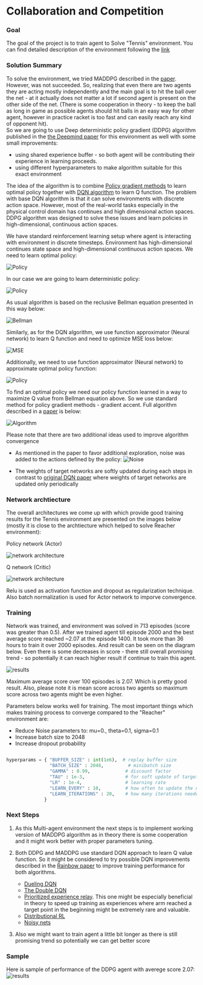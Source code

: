 [//]: # (Image References)

[image1]: images/policy.png "Policy"
[image2]: images/deterministic-policy.png "Deterministic-policy"
[image3]: images/bellman.png "Bellman"
[image4]: images/mseloss.png "Loss"
[image5]: images/policy2.png "Policy"
[image6]: images/algorithm.png "Algorithm"
[image7]: images/noise.png "Noise"
[image8]: images/actor.png "Actor"
[image9]: images/critic.png "Critic"
[image10]: images/training.png "Training"
[image11]: images/test.gif "sample"

# Collaboration and Competition

### Goal

The goal of the project is to train agent to Solve "Tennis" environment. You can find detailed description of the environment following the [link](README.md) 

### Solution Summary

To solve the environment, we tried MADDPG described in the [paper](https://papers.nips.cc/paper/7217-multi-agent-actor-critic-for-mixed-cooperative-competitive-environments.pdf). However, was not succeeded. So, realizing that even there are two agents they are acting mostly independently and the main goal is to hit the ball over the net - at it actually does not matter a lot if second agent is present on the other side of the net. (There is some cooperation in theory - to keep the ball as long in game as possible agents should hit balls in an easy way for other agent, however in practice racket is too fast and can easily reach any kind of opponent hit).    
So we are going to use Deep deterministic policy gradient (DDPG) algorithm published in the [the Deepmind paper](https://arxiv.org/pdf/1509.02971.pdf) for this environment as well with some small improvements:  
  - using shared experience buffer - so both agent will be contributing their experience in learning proceeds. 
  - using different hyperparameters to make algorithm suitable for this exact environment

The idea of the algorithm is to combine [Policy gradient methods](http://www.scholarpedia.org/article/Policy_gradient_methods) to learn optimal policy together with [DQN algorithm](https://storage.googleapis.com/deepmind-media/dqn/DQNNaturePaper.pdf) to learn Q function. The problem with base DQN algorithm is that it can solve environments with discrete action space. However, most of the real-world tasks especially in the physical control domain has continues and high dimensional action spaces. DDPG algorithm was designed to solve these issues and learn policies in high-dimensional, continuous action spaces.

We have standard reinforcement learning setup where agent is interacting with environment in discrete timesteps. Environment has high-dimensional continues state space and high-dimensional continuous action spaces. We need to learn optimal policy:

![Policy][image1] 

In our case we are going to learn deterministic policy:

![Policy][image2] 

As usual algorithm is based on the reclusive Bellman equation presented in this way below:

![Bellman][image3] 

Similarly, as for the DQN algorithm, we use function approximator (Neural network) to learn Q function and need to optimize MSE loss below:

![MSE][image4] 

Additionally, we need to use function approximator (Neural network) to approximate optimal policy function:

![Policy][image5]

To find an optimal policy we need our policy function learned in a way to maximize Q value from Bellman equation above. So we use standard method for policy gradient methods - gradient accent. Full algorithm described in a [paper](https://arxiv.org/pdf/1509.02971.pdf) is below:

![Algorithm][image6]

Please note that there are two additional ideas used to improve algorithm convergence

- As mentioned in the paper to favor additional exploration, noise was added to the actions defined by the policy:
![Noise][image7]

- The weights of target networks are softly updated during each steps in contrast to [original DQN paper](https://storage.googleapis.com/deepmind-media/dqn/DQNNaturePaper.pdf) where weights of target networks are updated only periodically


### Network archtiecture

The overall architectures we come up with which provide good training results for the Tennis environment are presented on the images below (mostly it is close to the archtiecture which helped to solve Reacher environment):

Policy network (Actor)

![network architecture][image8]

Q network (Critic) 

![network architecture][image9]

Relu is used as activation function and dropout as regularization technique. Also batch normalization is used for Actor network to imporve convergence.

### Training

Network was trained, and environment was solved in 713 episodes (score was greater than 0.5). After we trained agent till episode 2000 and the best average score reached ~2.07 at the episode 1400. It took more than 36 hours to train it over 2000 episodes. And result can be seen on the diagram below. Even there is some decreases in score - there still overall promising trend - so potentially it can reach higher result if continue to train this agent.  

![results][image10]

Maximum average score over 100 episodes is 2.07. Which is pretty good result. Also, please note it is mean score across two agents so maximum score across two agents might be even higher.

Parameters below works well for training. The most important things which makes training process to converge compared to the "Reacher" environment are:
- Reduce Noise parameters to:  mu=0., theta=0.1, sigma=0.1
- Increase batch size to 2048
- Increase dropout probability

```python

hyperparams = { "BUFFER_SIZE" : int(1e6),  # replay buffer size
                "BATCH_SIZE" : 2048,         # minibatch size
                "GAMMA" : 0.99,             # discount factor
                "TAU" : 1e-3,               # for soft update of target parameters
                "LR" : 1e-4,                # learning rate 
                "LEARN_EVERY" : 10,         # how often to update the network
                "LEARN_ITERATIONS" : 20,    # how many iterations needed for each network update
              }
```

### Next Steps

1. As this Multi-agent environment the next steps is to implement working version of MADDPG algorithm as in theory there is some cooperation and it might work better with proper parameters tuning.

2. Both DDPG and MADDPG use standard DQN approach to learn Q value function. So it might be considered to try possible DQN improvements described in the [Rainbow paper](https://arxiv.org/pdf/1710.02298.pdf) to improve training performance for both algorithms.

   - [Dueling DQN](https://arxiv.org/abs/1511.06581)
   - [The Double DQN](https://arxiv.org/abs/1509.06461)
   - [Prioritized experience relay](https://arxiv.org/abs/1511.05952). This one might be especially beneficial in theory to speed up   training as experiences where arm reached a target point in the beginning might be extremely rare and valuable.
   - [Distributional RL](https://arxiv.org/abs/1707.06887)
   - [Noisy nets](https://arxiv.org/abs/1706.10295)

3. Also we might want to train agent a little bit longer as there is still promising trend so potentially we can get better score 

### Sample

Here is sample of performance of the DDPG agent with averege score 2.07: ![results][image11]

